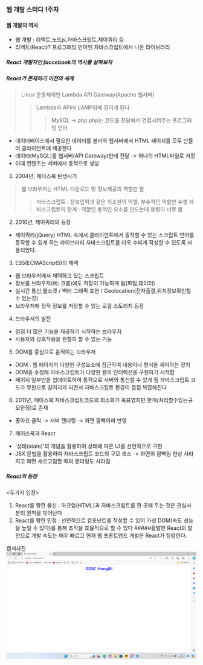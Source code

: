### 웹 개발 스터디 1주차
#### 웹 개발의 역사
- 웹 개발 : 리액트,노드js,자바스크립트,제이쿼리 등
- 리액트(React)? 프로그래밍 언어인 자바스크립트에서 나온 라이브러리
##### React 개발자인 faccebook의 역사를 살펴보자
##### React가 존재하기 이전의 세계
> Linux 운영체제인 Lambda
> API Gateway(Apache 웹서버)
>   > Lambda와 APIrk LAMP위에 깔리게 된다
>   >   > MySQL -> php
>   >   > php는 코드를 전달해서 연결시켜주는 프로그래밍 언어
- 데이터베이스에서 필요한 데이터를 불러와 웹서버에서 HTML 페이지를 모두 만들어 클라이언트에 제공한다
- 데이터(MySQL)를 웹서버(API Gateway)한테 전달 -> 하나의 HTML파일로 저장
- 이때 컨텐츠는 서버에서 동적으로 생성
1. 2004년, 페이스북 탄생시기 
> 웹 브라우저는 HTML 다운로드 및 정보제공의 역할만 함
>   > 자바스크립트 : 정보입력과 같은 최소한의 역할, 부수적인 역할만 수행
자바스크립트의 한계 : 역할인 동적인 요소를 만드는데 용량이 너무 큼 
2. 2010년, 제이쿼리의 등장
- 제이쿼리(jQuery) HTML 속에서 클라이언트에서 동작할 수 있는 스크립트 언어를 동작할 수 있게 하는 라이브러리 자바스크립트를 더욱 수비게 작성할 수 있도록 사용되었다.
3. ES5(ECMAScript5)의 채택
- 웹 브라우저에서 채택하고 있는 스크립트
- 정보를 브라우저(예: 크롬)에도 저장이 가능하게 됨(파일,데이터)
- 실시간 통신,웹소켓 / 벡터 그래픽 표현 / Geolocation(전자출결,위치정보확인할 수 있는것)
- 브라우저에 정적 정보를 저장할 수 있는 로컬 스토리지 등장
4. 브라우저의 발전
- 점점 더 많은 기능을 제공하기 시작하는 브라우저
- 사용자와 상호작용을 원할히 할 수 있는 기능
5. DOM를 중심으로 움직이는 브라우저
- DOM : 웹 페이지의 다양한 구성요소에 접근하여 내용이나 형식을 제어하는 장치
- DOM을 수정해 자바스크립트가 다양한 웹의 인터렉션을 구현하기 시작함
- 페이지 일부만을 업데이트하여 동적으로 서버와 통신할 수 있게 됨
        자바스크립트 코드가 무한으로 길어지게 되면서 자바스크립트 환경이 점점 복잡해진다
6. 2011년, 페이스북
자바스크립트코드의 최소화가 목표였지만 한계(처리할수있는규모한정)로 존재
  - 좋아요 클릭 -> 서버 랜더링 -> 화면 깜빡이며 반영
7. 페이스북과 React
- '상태(state)'의 개념을 활용하여 상태에 따른 UI를 선언적으로 구현
- JSX 문법을 활용하여 자바스크립트 코드의 규모 축소
 -> 화면의 깜빡임 현상 사라지고 화면 새로고침할 때의 랜더링도 사라짐
##### React의 등장
<두가지 입장>
1. React를 향한 불신 : 마크업(HTML)과 자바스크립트를 한 곳에 두는 것은 관심사 분리 원칙을 벗어난다
2. React를 향한 인정 : 선언적으로 컴포넌트를 작성할 수 있어 가성 DOM(속도 성능을 높일 수 있다)를 통해 조작을 효율적으로 할 수 있다
#####활발한 React의 발전으로 개발 속도는 매우 빠르고 현재 웹 프론트엔드 개발은 React가 점령한다.


캡쳐사진
![alt text](<../gdsc 랜더링 사진.png>)